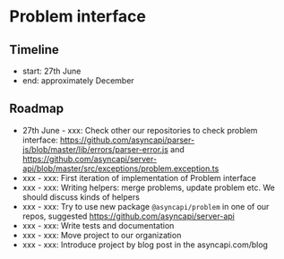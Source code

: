 # Problem interface

## Timeline

- start: 27th June 
- end: approximately December

## Roadmap

- 27th June - xxx: Check other our repositories to check problem interface: https://github.com/asyncapi/parser-js/blob/master/lib/errors/parser-error.js and https://github.com/asyncapi/server-api/blob/master/src/exceptions/problem.exception.ts
- xxx - xxx: First iteration of implementation of Problem interface
- xxx - xxx: Writing helpers: merge problems, update problem etc. We should discuss kinds of helpers
- xxx - xxx: Try to use new package `@asyncapi/problem` in one of our repos, suggested https://github.com/asyncapi/server-api
- xxx - xxx: Write tests and documentation
- xxx - xxx: Move project to our organization
- xxx - xxx: Introduce project by blog post in the asyncapi.com/blog